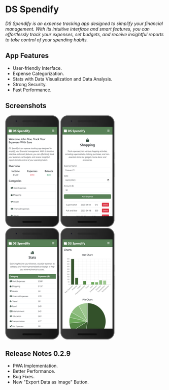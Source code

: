 # DS Spendify

_DS Spendify is an expense tracking app designed to simplify your financial management. With its intuitive interface and smart features, you can effortlessly track your expenses, set budgets, and receive insightful reports to take control of your spending habits._

## App Features

- User-friendly Interface.
- Expense Categorization.
- Stats with Data Visualization and Data Analysis.
- Strong Security.
- Fast Performance.

## Screenshots

![DS Spendify Home Page](/Images/Screenshots/SS-Index.png)
![DS Spendify Basic Expenses](/Images/Screenshots/SS-Category.png)
![DS Spendiy Stats Page](/Images/Screenshots/SS-Stats-1.png)
![DS Spendiy Stats Page](/Images/Screenshots/SS-Stats-2.png)

## Release Notes 0.2.9

- PWA Implementation.
- Better Performance.
- Bug Fixes.
- New "Export Data as Image" Button.
